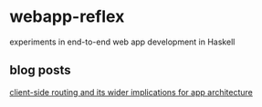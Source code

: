 # webapp-reflex

experiments in end-to-end web app development in Haskell

## blog posts

[client-side routing and its wider implications for app architecture](https://ublubu.tumblr.com/post/144208331227/client-side-routing-in-reflex-dom-notes-1)
